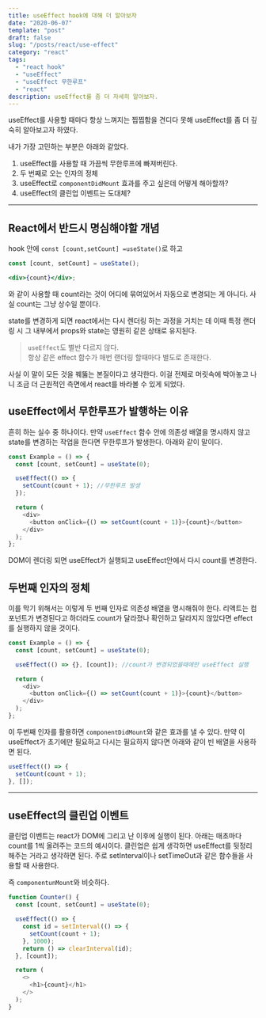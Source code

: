 ```yaml
---
title: useEffect hook에 대해 더 알아보자
date: "2020-06-07"
template: "post"
draft: false
slug: "/posts/react/use-effect"
category: "react"
tags:
  - "react hook"
  - "useEffect"
  - "useEffect 무한루프"
  - "react"
description: useEffect를 좀 더 자세히 알아보자.
---
```


useEffect를 사용할 때마다 항상 느껴지는 찝찝함을 견디다 못해 useEffect를 좀 더 깊숙히 알아보고자 하였다.

내가 가장 고민하는 부분은 아래와 같았다.

1. useEffect를 사용할 때 가끔씩 무한루프에 빠져버린다.
2. 두 번째로 오는 인자의 정체
3. useEffect로 `componentDidMount` 효과를 주고 싶은데 어떻게 해아할까?
4. useEffect의 클린업 이벤트는 도대체?

<hr>

## React에서 반드시 명심해야할 개념

hook 안에 `const [count,setCount] =useState()`로 하고

```jsx
const [count, setCount] = useState();

<div>{count}</div>;
```

와 같이 사용할 때 count라는 것이 어디에 묶여있어서 자동으로 변경되는 게 아니다. 사실 count는 그냥 상수일 뿐이다.

state를 변경하게 되면 react에서는 다시 렌더링 하는 과정을 거치는 데 이때
특정 랜더링 시 그 내부에서 props와 state는 영원히 같은 상태로 유지된다.

> `useEffect`도 별반 다르지 않다.<br> 항상 같은 effect 함수가 매번 랜더링 할때마다 별도로 존재한다.

사실 이 말이 모든 것을 꿰뚫는 본질이다고 생각한다. 이걸 전제로 머릿속에 박아놓고 나니 조금 더 근원적인 측면에서 react를 바라볼 수 있게 되었다.

## useEffect에서 무한루프가 발행하는 이유

흔히 하는 실수 중 하나이다. 만약 `useEffect` 함수 안에 의존성 배열을 명시하지 않고 state를 변경하는 작업을 한다면 무한루프가 발생한다. 아래와 같이 말이다.

```js
const Example = () => {
  const [count, setCount] = useState(0);

  useEffect(() => {
    setCount(count + 1); //무한루프 발생
  });

  return (
    <div>
      <button onClick={() => setCount(count + 1)}>{count}</button>
    </div>
  );
};
```

DOM이 렌더링 되면 useEffect가 실행되고 useEffect안에서 다시 count를 변경한다.

## 두번째 인자의 정체

이를 막기 위해서는 이렇게 두 번째 인자로 의존성 배열을 명시해줘야 한다. 리액트는 컴포넌트가 변경된다고 하더라도 count가 달라졌나 확인하고 달라지지 않았다면 effect를 실행하지 않을 것이다.

```js
const Example = () => {
  const [count, setCount] = useState(0);

  useEffect(() => {}, [count]); //count가 변경되었을때에만 useEffect 실행

  return (
    <div>
      <button onClick={() => setCount(count + 1)}>{count}</button>
    </div>
  );
};
```

이 두번째 인자를 활용하면 `componentDidMount`와 같은 효과를 낼 수 있다.
만약 이 useEffect가 초기에만 필요하고 다시는 필요하지 않다면 아래와 같이 빈 배열을 사용하면 된다.

```js
useEffect(() => {
  setCount(count + 1);
}, []);
```

<hr>

## useEffect의 클린업 이벤트

클린업 이벤트는 react가 DOM에 그리고 난 이후에 실행이 된다.
아래는 매초마다 count를 1씩 올려주는 코드의 예시이다. 클린업은 쉽게 생각하면 useEffect를 뒷정리 해주는 거라고 생각하면 된다. 주로 setInterval이나 setTimeOut과 같은 함수들을 사용할 때 사용한다.

즉 `componentunMount`와 비슷하다.

```js
function Counter() {
  const [count, setCount] = useState(0);

  useEffect(() => {
    const id = setInterval(() => {
      setCount(count + 1);
    }, 1000);
    return () => clearInterval(id);
  }, [count]);

  return (
    <>
      <h1>{count}</h1>
    </>
  );
}
```
